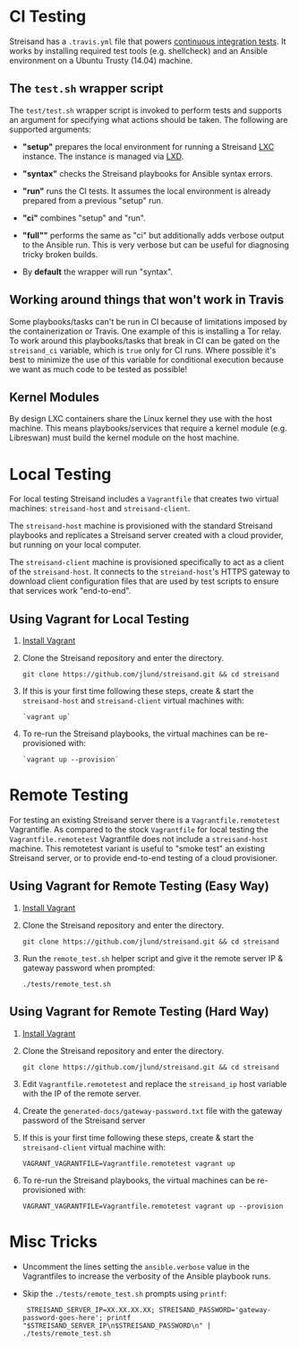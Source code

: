 CI Testing
==========================

Streisand has a `.travis.yml` file that powers [continuous integration
tests](https://travis-ci.org/jlund/streisand). It works by installing required
test tools (e.g. shellcheck) and an Ansible environment on a Ubuntu Trusty
(14.04) machine.

The `test.sh` wrapper script
--------------------------------

The `test/test.sh` wrapper script is invoked to perform tests and supports
an argument for specifying what actions should be taken. The following are
supported arguments:

* **"setup"** prepares the local environment for running a Streisand
    [LXC](https://linuxcontainers.org/lxc/introduction/) instance. The instance
    is managed via [LXD](https://linuxcontainers.org/lxd/).

* **"syntax"** checks the Streisand playbooks for Ansible syntax errors.

* **"run"** runs the CI tests. It assumes the local environment is already
    prepared from a previous "setup" run.

* **"ci"** combines "setup" and "run".

* **"full""** performs the same as "ci" but additionally adds verbose output to
    the Ansible run. This is very verbose but can be useful for diagnosing
    tricky broken builds.

* By **default** the wrapper will run "syntax".

Working around things that won't work in Travis
-----------------------------------------------

Some playbooks/tasks can't be run in CI because of limitations imposed by the
containerization or Travis. One example of this is installing a Tor relay. To
work around this playbooks/tasks that break in CI can be gated on the
`streisand_ci` variable, which is `true` only for CI runs. Where possible it's
best to minimize the use of this variable for conditional execution because we
want as much code to be tested as possible!

Kernel Modules
---------------------

By design LXC containers share the Linux kernel they use with the host machine.
This means playbooks/services that require a kernel module (e.g. Libreswan) must
build the kernel module on the host machine.


Local Testing
==========================

For local testing Streisand includes a `Vagrantfile` that creates two virtual
machines: `streisand-host` and `streisand-client`.

The `streisand-host` machine is provisioned with the standard Streisand
playbooks and replicates a Streisand server created with a cloud provider, but
running on your local computer.

The `streisand-client` machine is provisioned specifically to act as a client of
the `streisand-host`. It connects to the `streiand-host`'s HTTPS gateway to
download client configuration files that are used by test scripts to ensure that
services work "end-to-end".

Using Vagrant for Local Testing
-------------------------------

1. [Install Vagrant](https://www.vagrantup.com/docs/installation/)
2. Clone the Streisand repository and enter the directory.

       git clone https://github.com/jlund/streisand.git && cd streisand
3. If this is your first time following these steps, create & start the
   `streisand-host` and `streisand-client` virtual machines with:

       `vagrant up`
4. To re-run the Streisand playbooks, the virtual machines can be re-provisioned
   with:

       `vagrant up --provision`

Remote Testing
==========================

For testing an existing Streisand server there is a `Vagrantfile.remotetest`
Vagrantifle. As compared to the stock `Vagrantfile` for local testing the
`Vagrantfile.remotetest` Vagrantfile does not include a `streisand-host`
machine. This remotetest variant is useful to "smoke test" an existing
Streisand server, or to provide end-to-end testing of a cloud provisioner.

Using Vagrant for Remote Testing (Easy Way)
--------------------------------------------

1. [Install Vagrant](https://www.vagrantup.com/docs/installation/)
2. Clone the Streisand repository and enter the directory.

       git clone https://github.com/jlund/streisand.git && cd streisand
3. Run the `remote_test.sh` helper script and give it the remote server IP
   & gateway password when prompted:

       ./tests/remote_test.sh

Using Vagrant for Remote Testing (Hard Way)
--------------------------------------------
1. [Install Vagrant](https://www.vagrantup.com/docs/installation/)
2. Clone the Streisand repository and enter the directory.

       git clone https://github.com/jlund/streisand.git && cd streisand
3. Edit `Vagrantfile.remotetest` and replace the `streisand_ip` host variable
   with the IP of the remote server.
4. Create the `generated-docs/gateway-password.txt` file with the gateway
   password of the Streisand server
5. If this is your first time following these steps, create & start the
   `streisand-client` virtual machine with:

       VAGRANT_VAGRANTFILE=Vagrantfile.remotetest vagrant up
4. To re-run the Streisand playbooks, the virtual machines can be re-provisioned
   with:

       VAGRANT_VAGRANTFILE=Vagrantfile.remotetest vagrant up --provision

Misc Tricks
==========================

* Uncomment the lines setting the `ansible.verbose` value in the Vagrantfiles to
  increase the verbosity of the Ansible playbook runs.
* Skip the `./tests/remote_test.sh` prompts using `printf`:

       STREISAND_SERVER_IP=XX.XX.XX.XX; STREISAND_PASSWORD='gateway-password-goes-here'; printf "$STREISAND_SERVER_IP\n$STREISAND_PASSWORD\n" | ./tests/remote_test.sh
